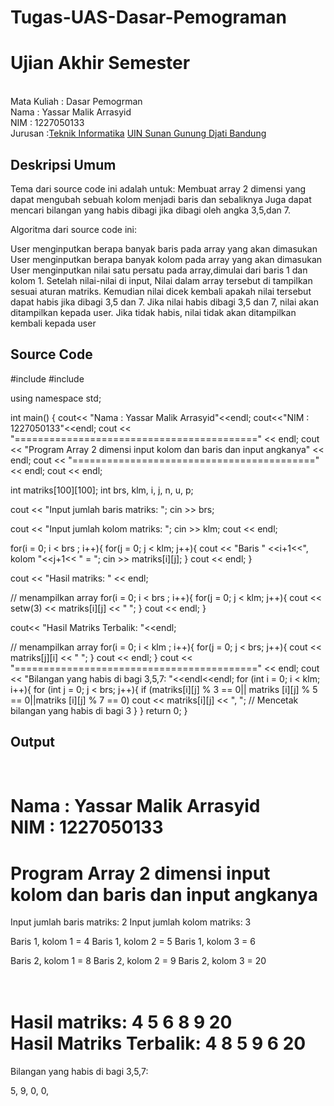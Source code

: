 # Tugas-UAS-Dasar-Pemograman
# Ujian Akhir Semester 
<br>Mata Kuliah 	: Dasar Pemogrman
<br> Nama		: Yassar Malik Arrasyid
<br>NIM		:	 1227050133
<br>Jurusan		:[Teknik Informatika](http://if.uinsgd.ac.id/) [UIN Sunan Gunung Djati Bandung](https://uinsgd.ac.id/) 

## Deskripsi Umum
Tema dari source code ini adalah untuk:
Membuat array 2 dimensi yang dapat mengubah sebuah kolom menjadi baris dan sebaliknya
Juga dapat mencari bilangan yang habis dibagi jika dibagi oleh angka 3,5,dan 7.

Algoritma dari source code ini:

User menginputkan berapa banyak baris pada array yang akan dimasukan
User menginputkan berapa banyak kolom pada array yang akan dimasukan
User menginputkan nilai satu persatu pada array,dimulai dari baris 1 dan kolom 1.
Setelah nilai-nilai di input, Nilai dalam array tersebut di tampilkan sesuai aturan matriks.
Kemudian nilai dicek kembali apakah nilai tersebut dapat habis jika dibagi 3,5 dan 7.
Jika nilai habis dibagi 3,5 dan 7, nilai akan ditampilkan kepada user. Jika tidak habis, nilai tidak akan ditampilkan kembali kepada user
## Source Code
#include <iostream>
#include <iomanip>
 
using namespace std;
 
int main()
{
	cout<< "Nama	: Yassar Malik Arrasyid"<<endl;
	cout<<"NIM	: 1227050133"<<endl;
	cout << "==========================================" << endl;
  cout << "Program Array 2 dimensi input kolom dan baris dan input angkanya" << endl;
  cout << "==========================================" << endl;
  cout << endl;
 
  int matriks[100][100];
  int brs, klm, i, j, n, u, p;
 
  cout << "Input jumlah baris matriks: ";
  cin >> brs;
 
  cout << "Input jumlah kolom matriks: ";
  cin >> klm;
  cout << endl;
 
  for(i = 0; i < brs ; i++){
    for(j = 0; j < klm; j++){
      cout << "Baris " <<i+1<<", kolom "<<j+1<< " = ";
      cin >> matriks[i][j];
    }
    cout << endl;
  }
 
  cout << "Hasil matriks: " << endl;
 
  // menampilkan array
  for(i = 0; i < brs ; i++){
    for(j = 0; j < klm; j++){
      cout << setw(3) << matriks[i][j] << " ";
    }
    cout << endl;
  }
  
  cout<< "Hasil Matriks Terbalik: "<<endl;
  
  // menampilkan array
  for(i = 0; i < klm ; i++){
    for(j = 0; j < brs; j++){
      cout << matriks[j][i] << " ";
    }
    cout << endl;
  }
  cout << "==========================================" << endl;
cout << "Bilangan yang habis di bagi 3,5,7: "<<endl<<endl;
for (int i = 0; i < klm; i++){
for (int j = 0; j < brs; j++){
if (matriks[i][j] % 3 == 0|| matriks [i][j] % 5 == 0||matriks [i][j] % 7 == 0) cout << matriks[i][j] << ", "; // Mencetak bilangan yang habis di bagi 3
	}
}
return 0;
}
## Output
<br>Nama    : Yassar Malik Arrasyid
<br>NIM     : 1227050133
==========================================
Program Array 2 dimensi input kolom dan baris dan input angkanya
==========================================

Input jumlah baris matriks: 2
Input jumlah kolom matriks: 3

Baris 1, kolom 1 = 4
Baris 1, kolom 2 = 5
Baris 1, kolom 3 = 6

Baris 2, kolom 1 = 8
Baris 2, kolom 2 = 9
Baris 2, kolom 3 = 20

<br>Hasil matriks:
  4   5   6
  8   9  20
<br>Hasil Matriks Terbalik:
4 8
5 9
6 20
==========================================
Bilangan yang habis di bagi 3,5,7:

5, 9, 0, 0,
